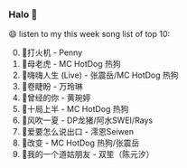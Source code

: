 

### Halo 👋

😄 listen to my this week song list of top 10:

0. 🌈打火机 - Penny
1. 🌈母老虎 - MC HotDog 热狗
2. 🌈嗨嗨人生 (Live) - 张震岳/MC HotDog 热狗
3. 🌈卷睫盼 - 万玲琳
4. 🌈曾经的你 - 黄琬婷
5. 🌈十局上半 - MC HotDog 热狗
6. 🌈风吹一夏 - DP龙猪/阿水SWEI/Rays
7. 🌈爱要怎么说出口 - 澪恩Seiwen
8. 🌈改变 - MC HotDog 热狗/张震岳
9. 🌈我的一个道姑朋友 - 双笙（陈元汐）

